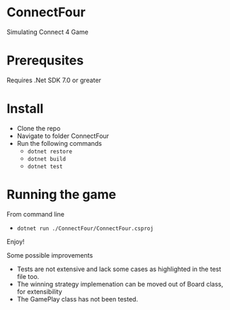 # ConnectFour
Simulating Connect 4 Game

# Prerequsites
Requires .Net SDK 7.0 or greater

# Install
- Clone the repo
- Navigate to folder ConnectFour
- Run the following commands 
  - `dotnet restore`
  - `dotnet build`
  - `dotnet test`
# Running the game
From command line
- `dotnet run ./ConnectFour/ConnectFour.csproj` 

Enjoy!

Some possible improvements
- Tests are not extensive and lack some cases as highlighted in the test file too.
- The winning strategy implemenation can be moved out of Board class, for extensibility
- The GamePlay class has not been tested.
